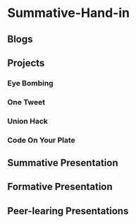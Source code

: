 # Summative-Hand-in

## Blogs


## Projects
### Eye Bombing
### One Tweet
### Union Hack
### Code On Your Plate



## Summative Presentation

## Formative Presentation

## Peer-learing Presentations

